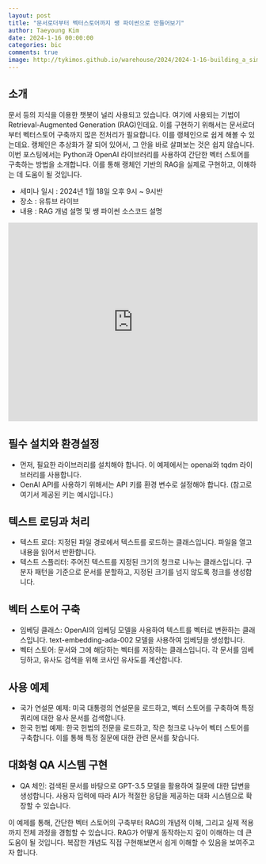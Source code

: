 ```yaml
---
layout: post
title: "문서로더부터 벡터스토어까지 쌩 파이썬으로 만들어보기"
author: Taeyoung Kim
date: 2024-1-16 00:00:00
categories: bic
comments: true
image: http://tykimos.github.io/warehouse/2024/2024-1-16-building_a_simple_vectorstore_title.png
---
```


## 소개

문서 등의 지식을 이용한 챗봇이 널리 사용되고 있습니다. 여기에 사용되는 기법이 Retrieval-Augmented Generation (RAG)인데요. 이를 구현하기 위해서는 문서로더부터 벡터스토어 구축까지 많은 전처리가 필요합니다. 이를 랭체인으로 쉽게 해볼 수 있는데요. 랭체인은 추상화가 잘 되어 있어서, 그 안을 바로 살펴보는 것은 쉽지 않습니다. 이번 포스팅에서는 Python과 OpenAI 라이브러리를 사용하여 간단한 벡터 스토어를 구축하는 방법을 소개합니다. 이를 통해 랭체인 기반의 RAG을 실제로 구현하고, 이해하는 데 도움이 될 것입니다.

* 세미나 일시 : 2024년 1월 18일 오후 9시 ~ 9시반
* 장소 : 유튜브 라이브
* 내용 : RAG 개념 설명 및 쌩 파이썬 소스코드 설명

<iframe width="100%" height="400" src="https://www.youtube.com/embed/631aGBftKjo?si=ZyCFQA2l9NLbxHWg" title="YouTube video player" frameborder="0" allow="accelerometer; autoplay; clipboard-write; encrypted-media; gyroscope; picture-in-picture" allowfullscreen></iframe>

## 필수 설치와 환경설정
* 먼저, 필요한 라이브러리를 설치해야 합니다. 이 예제에서는 openai와 tqdm 라이브러리를 사용합니다.
* OenAI API를 사용하기 위해서는 API 키를 환경 변수로 설정해야 합니다. (참고로 여기서 제공된 키는 예시입니다.)

## 텍스트 로딩과 처리
* 텍스트 로더: 지정된 파일 경로에서 텍스트를 로드하는 클래스입니다. 파일을 열고 내용을 읽어서 반환합니다.
* 텍스트 스플리터: 주어진 텍스트를 지정된 크기의 청크로 나누는 클래스입니다. 구분자 패턴을 기준으로 문서를 분할하고, 지정된 크기를 넘지 않도록 청크를 생성합니다.

## 벡터 스토어 구축
* 임베딩 클래스: OpenAI의 임베딩 모델을 사용하여 텍스트를 벡터로 변환하는 클래스입니다. text-embedding-ada-002 모델을 사용하여 임베딩을 생성합니다.
* 벡터 스토어: 문서와 그에 해당하는 벡터를 저장하는 클래스입니다. 각 문서를 임베딩하고, 유사도 검색을 위해 코사인 유사도를 계산합니다.

## 사용 예제
* 국가 연설문 예제: 미국 대통령의 연설문을 로드하고, 벡터 스토어를 구축하여 특정 쿼리에 대한 유사 문서를 검색합니다.
* 한국 헌법 예제: 한국 헌법의 전문을 로드하고, 작은 청크로 나누어 벡터 스토어를 구축합니다. 이를 통해 특정 질문에 대한 관련 문서를 찾습니다.

## 대화형 QA 시스템 구현
* QA 체인: 검색된 문서를 바탕으로 GPT-3.5 모델을 활용하여 질문에 대한 답변을 생성합니다. 사용자 입력에 따라 AI가 적절한 응답을 제공하는 대화 시스템으로 확장할 수 있습니다.

이 예제를 통해, 간단한 벡터 스토어의 구축부터 RAG의 개념적 이해, 그리고 실제 적용까지 전체 과정을 경험할 수 있습니다. RAG가 어떻게 동작하는지 깊이 이해하는 데 큰 도움이 될 것입니다. 복잡한 개념도 직접 구현해보면서 쉽게 이해할 수 있음을 보여주고자 합니다. 
